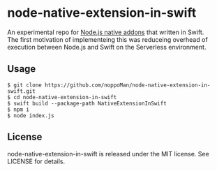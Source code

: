# node-native-extension-in-swift

An experimental repo for [Node.js native addons](https://nodejs.org/api/addons.html) that written in Swift.  
The first motivation of implementeing this was reduceing overhead of execution between Node.js and Swift on the Serverless environment.

## Usage

```
$ git clone https://github.com/noppoMan/node-native-extension-in-swift.git
$ cd node-native-extension-in-swift
$ swift build --package-path NativeExtensionInSwift
$ npm i
$ node index.js
```

## License
node-native-extension-in-swift is released under the MIT license. See LICENSE for details.
